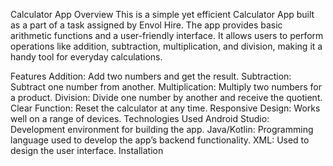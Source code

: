 Calculator App
Overview
This is a simple yet efficient Calculator App built as a part of a task assigned by Envol Hire. The app provides basic arithmetic functions and a user-friendly interface. It allows users to perform operations like addition, subtraction, multiplication, and division, making it a handy tool for everyday calculations.

Features
Addition: Add two numbers and get the result.
Subtraction: Subtract one number from another.
Multiplication: Multiply two numbers for a product.
Division: Divide one number by another and receive the quotient.
Clear Function: Reset the calculator at any time.
Responsive Design: Works well on a range of devices.
Technologies Used
Android Studio: Development environment for building the app.
Java/Kotlin: Programming language used to develop the app’s backend functionality.
XML: Used to design the user interface.
Installation
